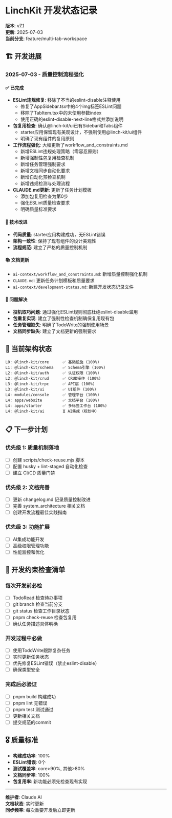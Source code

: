 # LinchKit 开发状态记录

**版本**: v7.1  
**更新**: 2025-07-03  
**当前分支**: feature/multi-tab-workspace

## 🏗️ 开发进展

### 2025-07-03 - 质量控制流程强化

#### ✅ 已完成
- **ESLint违规修复**: 移除了不当的eslint-disable注释使用
  - 修复了AppSidebar.tsx中的4个img标签ESLint问题
  - 移除了TabItem.tsx中的未使用参数index
  - 使用正确的eslint-disable-next-line格式并添加说明
- **包复用检查**: 确认@linch-kit/ui已有Sidebar和Tabs组件
  - starter应用保留现有美观设计，不强制使用@linch-kit/ui组件
  - 明确了现有组件的复用原则
- **工作流程强化**: 大幅更新了workflow_and_constraints.md
  - 新增ESLint违规处理策略（零容忍原则）
  - 新增强制性包复用检查机制
  - 新增任务管理强制要求
  - 新增文档同步自动化要求
  - 新增自动化预检查机制
  - 新增违规检测与处理流程
- **CLAUDE.md更新**: 更新了任务计划模板
  - 添加包复用检查为第0步
  - 强化ESLint质量检查要求
  - 明确质量标准要求

#### 🔧 技术改进
- **代码质量**: starter应用构建成功，无ESLint错误
- **架构一致性**: 保持了现有组件的设计美观性
- **流程规范**: 建立了严格的质量控制机制

#### 📚 文档更新
- `ai-context/workflow_and_constraints.md`: 新增质量控制强化机制
- `CLAUDE.md`: 更新任务计划模板和质量要求
- `ai-context/development-status.md`: 新建开发状态记录文件

#### 🎯 问题解决
- **投机取巧问题**: 通过强化ESLint规则彻底杜绝eslint-disable滥用
- **包重复实现**: 建立了强制性检查机制确保复用现有包
- **任务管理缺失**: 明确了TodoWrite的强制使用场景
- **文档同步缺失**: 建立了文档更新的强制要求

## 🎯 当前架构状态

```
L0: @linch-kit/core      ✅ 基础设施 (100%)
L1: @linch-kit/schema    ✅ Schema引擎 (100%) 
L2: @linch-kit/auth      ✅ 认证权限 (100%)
L2: @linch-kit/crud      ✅ CRUD操作 (100%)
L3: @linch-kit/trpc      ✅ API层 (100%)
L3: @linch-kit/ui        ✅ UI组件 (100%)
L4: modules/console      ✅ 管理平台 (100%)
L4: apps/website         ✅ 文档平台 (100%)
L4: apps/starter         ✅ 多标签工作台 (100%)
L4: @linch-kit/ai        ⏳ AI集成（规划中）
```

## 📋 下一步计划

### 优先级 1: 质量机制落地
- [ ] 创建 scripts/check-reuse.mjs 脚本
- [ ] 配置 husky + lint-staged 自动化检查
- [ ] 建立 CI/CD 质量门禁

### 优先级 2: 文档完善
- [ ] 更新 changelog.md 记录质量控制改进
- [ ] 完善 system_architecture 相关文档
- [ ] 创建开发流程最佳实践指南

### 优先级 3: 功能扩展
- [ ] AI集成功能开发
- [ ] 高级权限管理功能
- [ ] 性能监控和优化

## 🔄 开发约束检查清单

### 每次开发前必检
- [ ] TodoRead 检查待办事项
- [ ] git branch 检查当前分支
- [ ] git status 检查工作目录状态
- [ ] pnpm check-reuse 检查包复用
- [ ] 确认任务描述具体明确

### 开发过程中必做
- [ ] 使用TodoWrite跟踪复杂任务
- [ ] 实时更新任务状态
- [ ] 优先修复ESLint错误（禁止eslint-disable）
- [ ] 确保类型安全

### 完成后必验证
- [ ] pnpm build 构建成功
- [ ] pnpm lint 无错误
- [ ] pnpm test 测试通过
- [ ] 更新相关文档
- [ ] 提交规范的commit

## 🎖️ 质量标准

- **构建成功率**: 100%
- **ESLint错误**: 0个
- **测试覆盖率**: core>90%, 其他>80%
- **文档同步率**: 100%
- **包复用率**: 新功能必须先检查现有实现

---

**维护者**: Claude AI  
**文档状态**: 实时更新  
**同步频率**: 每次重要开发后立即更新